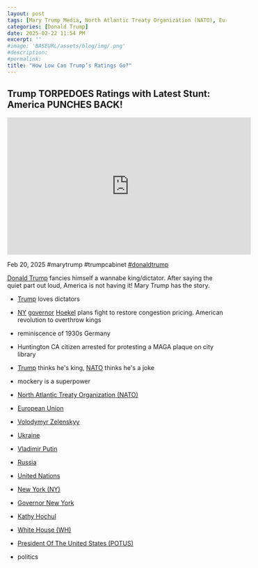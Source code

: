 ```yaml
---
layout: post
tags: [Mary Trump Media, North Atlantic Treaty Organization (NATO), European Union, Volodymyr Zelenskyy, Ukraine, Vladimir Putin, Russia, United Nations, New York (NY), Governor New York, Kathy Hochul, White House (WH), President Of The United States (POTUS),politics]
categories: [Donald Trump]
date: 2025-02-22 11:54 PM
excerpt: ''
#image: 'BASEURL/assets/blog/img/.png'
#description:
#permalink:
title: "How Low Can Trump’s Ratings Go?"
---
```



## Trump TORPEDOES Ratings with Latest Stunt: America PUNCHES BACK!

<iframe width="560" height="315" src="https://www.youtube.com/embed/XlBmTTsBIco?si=JH2vYBDJ65783eXy" title="YouTube video player" frameborder="0" allow="accelerometer; autoplay; clipboard-write; encrypted-media; gyroscope; picture-in-picture; web-share" referrerpolicy="strict-origin-when-cross-origin" allowfullscreen></iframe>

Feb 20, 2025  #marytrump #trumpcabinet [#donaldtrump](https://www.whitehouse.gov/)

[Donald Trump](https://www.whitehouse.gov/) fancies himself a wannabe king/dictator. After saying the quiet part out loud, America is not having it! Mary Trump has the story. 

- [Trump](https://www.whitehouse.gov/) loves dictators 
- [NY](https://www.ny.gov/) [governor](https://www.governor.ny.gov/) [Hoekel](https://www.governor.ny.gov/) plans fight to restore congestion pricing. American revolution to overthrow kings
- reminiscence of 1930s Germany 
- Huntington CA citizen arrested for protesting a MAGA plaque on city library 
- [Trump](https://www.whitehouse.gov/) thinks he's king, [NATO](https://www.nato.int/) thinks he's a joke 
- mockery is a superpower 

- [North Atlantic Treaty Organization (NATO)](https://www.nato.int/)
- [European Union](https://commission.europa.eu/)
- [Volodymyr Zelenskyy](https://www.president.gov.ua/)
- [Ukraine](https://www.gov.ua/)
- [Vladimir Putin](http://kremlin.ru/)
- [Russia](http://government.ru/)
- [United Nations](https://www.un.org/)
- [New York (NY)](https:www.ny.gov)
- [Governor New York](https://www.governor.ny.gov/)
- [Kathy Hochul](https://www.governor.ny.gov/about-governor-hochul)
- [White House (WH)](https://www.whitehouse.gov/)
- [President Of The United States (POTUS)](https://www.whitehouse.gov/)
- politics

